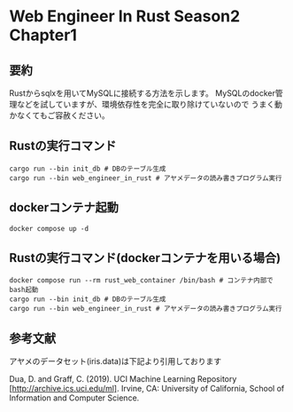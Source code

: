 # Web Engineer In Rust Season2 Chapter1
## 要約
Rustからsqlxを用いてMySQLに接続する方法を示します。
MySQLのdocker管理などを試していますが、環境依存性を完全に取り除けていないので
うまく動かなくてもご容赦ください。

## Rustの実行コマンド
```shell
cargo run --bin init_db # DBのテーブル生成
cargo run --bin web_engineer_in_rust # アヤメデータの読み書きプログラム実行
```
## dockerコンテナ起動
```shell
docker compose up -d
```

## Rustの実行コマンド(dockerコンテナを用いる場合)
```shell
docker compose run --rm rust_web_container /bin/bash # コンテナ内部でbash起動
cargo run --bin init_db # DBのテーブル生成
cargo run --bin web_engineer_in_rust # アヤメデータの読み書きプログラム実行
```

## 参考文献
アヤメのデータセット(iris.data)は下記より引用しております

Dua, D. and Graff, C. (2019). UCI Machine Learning Repository [http://archive.ics.uci.edu/ml]. Irvine, CA: University of California, School of Information and Computer Science.
